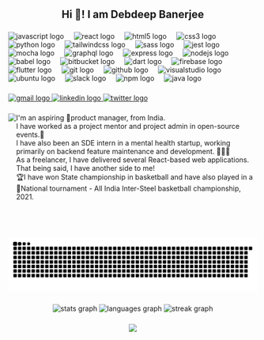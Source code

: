 <h2 align="center">Hi 👋! I am Debdeep Banerjee</h2>

###

<div align="left">
  <img src="https://cdn.jsdelivr.net/gh/devicons/devicon/icons/javascript/javascript-original.svg" height="30" alt="javascript logo"  />
  <img width="12" />
  <img src="https://cdn.jsdelivr.net/gh/devicons/devicon/icons/react/react-original.svg" height="30" alt="react logo"  />
  <img width="12" />
  <img src="https://cdn.jsdelivr.net/gh/devicons/devicon/icons/html5/html5-original.svg" height="30" alt="html5 logo"  />
  <img width="12" />
  <img src="https://cdn.jsdelivr.net/gh/devicons/devicon/icons/css3/css3-original.svg" height="30" alt="css3 logo"  />
  <img width="12" />
  <img src="https://cdn.jsdelivr.net/gh/devicons/devicon/icons/python/python-original.svg" height="30" alt="python logo"  />
  <img width="12" />
  <img src="https://cdn.simpleicons.org/tailwindcss/06B6D4" height="30" alt="tailwindcss logo"  />
  <img width="12" />
  <img src="https://cdn.simpleicons.org/sass/CC6699" height="30" alt="sass logo"  />
  <img width="12" />
  <img src="https://cdn.jsdelivr.net/gh/devicons/devicon/icons/jest/jest-plain.svg" height="30" alt="jest logo"  />
  <img width="12" />
  <img src="https://cdn.simpleicons.org/mocha/8D6748" height="30" alt="mocha logo"  />
  <img width="12" />
  <img src="https://skillicons.dev/icons?i=graphql" height="30" alt="graphql logo"  />
  <img width="12" />
  <img src="https://img.shields.io/badge/Express-000000?logo=express&logoColor=white&style=for-the-badge" height="30" alt="express logo"  />
  <img width="12" />
  <img src="https://cdn.simpleicons.org/nodedotjs/339933" height="30" alt="nodejs logo"  />
  <img width="12" />
  <img src="https://cdn.simpleicons.org/babel/F9DC3E" height="30" alt="babel logo"  />
  <img width="12" />
  <img src="https://cdn.jsdelivr.net/gh/devicons/devicon/icons/bitbucket/bitbucket-original.svg" height="30" alt="bitbucket logo"  />
  <img width="12" />
  <img src="https://cdn.jsdelivr.net/gh/devicons/devicon/icons/dart/dart-original.svg" height="30" alt="dart logo"  />
  <img width="12" />
  <img src="https://cdn.jsdelivr.net/gh/devicons/devicon/icons/firebase/firebase-plain.svg" height="30" alt="firebase logo"  />
  <img width="12" />
  <img src="https://cdn.jsdelivr.net/gh/devicons/devicon/icons/flutter/flutter-original.svg" height="30" alt="flutter logo"  />
  <img width="12" />
  <img src="https://cdn.jsdelivr.net/gh/devicons/devicon/icons/git/git-original.svg" height="30" alt="git logo"  />
  <img width="12" />
  <img src="https://skillicons.dev/icons?i=github" height="30" alt="github logo"  />
  <img width="12" />
  <img src="https://cdn.jsdelivr.net/gh/devicons/devicon/icons/visualstudio/visualstudio-plain.svg" height="30" alt="visualstudio logo"  />
  <img width="12" />
  <img src="https://cdn.jsdelivr.net/gh/devicons/devicon/icons/ubuntu/ubuntu-plain.svg" height="30" alt="ubuntu logo"  />
  <img width="12" />
  <img src="https://cdn.jsdelivr.net/gh/devicons/devicon/icons/slack/slack-original.svg" height="30" alt="slack logo"  />
  <img width="12" />
  <img src="https://cdn.jsdelivr.net/gh/devicons/devicon/icons/npm/npm-original-wordmark.svg" height="30" alt="npm logo"  />
  <img width="12" />
  <img src="https://cdn.jsdelivr.net/gh/devicons/devicon/icons/java/java-original.svg" height="30" alt="java logo"  />
</div>

###

<div align="left">
</div>

###

<div align="left">
  <a href="deb.baner.1@gmail.com" target="_blank">
    <img src="https://img.shields.io/static/v1?message=Gmail&logo=gmail&label=Debdeep&color=deep%20green&logoColor=green&labelColor=black&style=for-the-badge" height="45" alt="gmail logo"  />
  </a>
  <a href="https://www.linkedin.com/in/debdeep-banerjee-04b39b220/" target="_blank">
    <img src="https://img.shields.io/static/v1?message=LinkedIn&logo=linkedin&label=Debdeep&color=0077B5&logoColor=white&labelColor=&style=for-the-badge" height="45" alt="linkedin logo"  />
  </a>
  <a href="https://twitter.com/Debdeepstwt" target="_blank">
    <img src="https://img.shields.io/static/v1?message=Twitter&logo=twitter&label=Debdeepstwt&color=1DA1F2&logoColor=&labelColor=white&style=for-the-badge" height="45" alt="twitter logo"  />
  </a>
</div>

###

<img align="left" height="250" src="https://c.tenor.com/FX0J3ckDyx8AAAAC/tenor.gif"  />

###

<p align="left">I'm an aspiring 🚀product manager, from India.<br>I have worked as a project mentor and project admin in open-source events.🎯<br>I have also been an SDE intern in a mental health startup, working primarily on backend feature maintenance and development. 👨🏻‍💻<br>As a freelancer, I have delivered several React-based web applications.<br>That being said, I have another side to me!  <br>🏆I have won State championship in basketball and have also played in a <br>🏀National tournament - All India Inter-Steel basketball championship, 2021.</p>

###

<br clear="both">

<img src="https://raw.githubusercontent.com/Debdeep1/Debdeep1/output/snake.svg" alt="Snake animation" />

###

<div align="center">
  <img src="https://github-readme-stats.vercel.app/api?username=Debdeep1&hide_title=false&hide_rank=true&show_icons=true&include_all_commits=true&count_private=true&disable_animations=false&theme=ayu-mirage&locale=en&hide_border=true&order=1" height="150" alt="stats graph"  />
  <img src="https://github-readme-stats.vercel.app/api/top-langs?username=Debdeep1&locale=en&hide_title=false&layout=compact&card_width=320&langs_count=5&theme=slateorange&hide_border=false&order=2" height="150" alt="languages graph"  />
  <img src="https://streak-stats.demolab.com?user=Debdeep1&locale=en&mode=daily&theme=calm&hide_border=false&border_radius=5&order=3" height="150" alt="streak graph"  />
</div>

###

<div align="center">
  <img src="https://profile-counter.glitch.me/Debdeep1/count.svg?"  />
</div>

###
